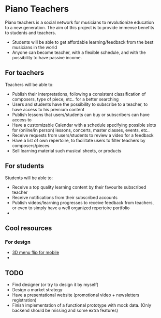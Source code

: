 # Piano Teachers
Piano teachers is a social network for musicians to revolutionize education to a new generation. The aim of this project is to provide immense benefits to students and
teachers.
- Students will be able to get affordable learning/feedback from the best musicians in the world
- Anyone can become teacher, with a flexible schedule, and with the possibility to have passive income. 

## For teachers
Teachers will be able to:
 - Publish their interpretations, following a consistent classification of composers, type of piece, etc.. for a better searching
 - Users and students have the possibility to subscribe to a teacher, to have access to his premium content
 - Publish lessons that users/students can buy or subscribers can have access to
 - Have a customizable Calendar with a schedule specifying possible slots for (online/in person) lessons, concerts, master classes, events, etc..
 - Receive requests from users/students to review a video for a feedback
 - Have a list of own repertoire, to facilitate users to filter teachers by composers/pieces
 - Sell learning material such musical sheets, or products
 
## For students
Students will be able to:
 - Receive a top quality learning content by their favourite subscribed teacher
 - Receive notifications from their subscribed accounts
 - Publish videos/learning progresses to receive feedback from teachers, or even to simply have a well organized repertoire portfolio
 - 

## Cool resources
### For design
 - [3D menu flip for mobile](https://dribbble.com/shots/4773637-3D-flip-menu)
 - 
 
 
 ## TODO
  - Find designer (or try to design it by myself)
  - Design a market strategy
  - Have a presentational website (promotional video + newsletters registration)
  - Finish implementation of a functional prototype with mock data. (Only backend should be missing and some extra features)
 
         
         
         
